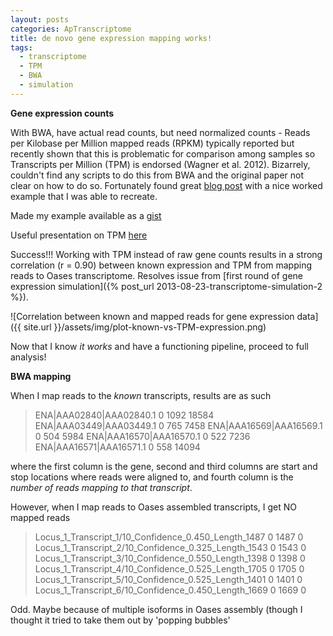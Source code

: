 ```yaml
---
layout: posts
categories: ApTranscriptome
title: de novo gene expression mapping works!
tags:
  - transcriptome
  - TPM
  - BWA
  - simulation
---
```


**Gene expression counts**

With BWA, have actual read counts, but need normalized counts - Reads per Kilobase per Million mapped reads (RPKM) typically reported but recently shown that this is problematic for comparison among samples so Transcripts per Million (TPM) is endorsed (Wagner et al. 2012). Bizarrely, couldn't find any scripts to do this from BWA and the original paper not clear on how to do so. 
Fortunately found great [blog post](http://blog.nextgenetics.net/?e=51) with a nice worked example that I was able to recreate.  

Made my example available as a [gist](https://gist.github.com/johnstantongeddes/6925426)

Useful presentation on TPM [here](http://www.biostat.wisc.edu/bmi776/lectures/rnaseq.pdf)

Success!!! Working with TPM instead of raw gene counts results in a strong correlation (r = 0.90) between known expression and TPM from mapping reads to Oases transcriptome. Resolves issue from [first round of gene expression simulation]({% post_url 2013-08-23-transcriptome-simulation-2 %}).

![Correlation between known and mapped reads for gene expression data]({{ site.url }}/assets/img/plot-known-vs-TPM-expression.png)

Now that I know *it works* and have a functioning pipeline, proceed to full analysis!


**BWA mapping**

When I map reads to the *known* transcripts, results are as such

> ENA|AAA02840|AAA02840.1	0	1092	18584
> ENA|AAA03449|AAA03449.1	0	765	7458
> ENA|AAA16569|AAA16569.1	0	504	5984
> ENA|AAA16570|AAA16570.1	0	522	7236
> ENA|AAA16571|AAA16571.1	0	558	14094

where the first column is the gene, second and third columns are start and stop locations where reads were aligned to, and fourth column is the *number of reads mapping to that transcript*.

However, when I map reads to Oases assembled transcripts, I get NO mapped reads

> Locus_1_Transcript_1/10_Confidence_0.450_Length_1487	0	1487	0
> Locus_1_Transcript_2/10_Confidence_0.325_Length_1543	0	1543	0
> Locus_1_Transcript_3/10_Confidence_0.550_Length_1398	0	1398	0
> Locus_1_Transcript_4/10_Confidence_0.525_Length_1705	0	1705	0
> Locus_1_Transcript_5/10_Confidence_0.525_Length_1401	0	1401	0
> Locus_1_Transcript_6/10_Confidence_0.450_Length_1669	0	1669	0

Odd. Maybe because of multiple isoforms in Oases assembly (though I thought it tried to take them out by 'popping bubbles' 



